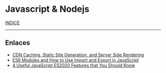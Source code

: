 # Javascript & Nodejs

[INDICE](https://github.com/hackademymx/hackademy-docu/blob/main/README.md)

------
## Enlaces

* [CDN Caching, Static Site Generation, and Server Side Rendering](https://www.youtube.com/watch?v=bfLFHp7Sbkg)
* [ES6 Modules and How to Use Import and Export in JavaScript](https://www.digitalocean.com/community/tutorials/js-modules-es6)
* [4 Useful JavaScript ES2020 Features that You Should Know](https://javascript.plainenglish.io/4-useful-javascript-es2020-features-that-you-should-know-5d690430cf6e)

